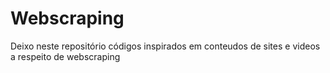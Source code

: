 # Webscraping 
Deixo neste repositório códigos inspirados em conteudos de sites e videos a respeito de webscraping
